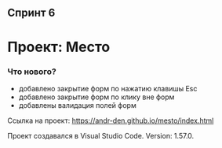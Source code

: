## Спринт 6

# Проект: Место

### Что нового?
* добавлено закрытие форм по нажатию клавишы Esc
* добавлено закрытие форм по клику вне форм
* добавлены валидация полей форм

Ссылка на проект: https://andr-den.github.io/mesto/index.html

Проект создавался в Visual Studio Code. Version: 1.57.0.  
